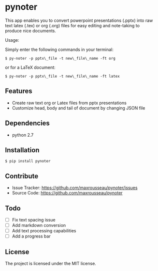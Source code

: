 pynoter
=======

This app enables you to convert powerpoint presentations (.pptx) into
raw text latex (.tex) or org (.org) files for easy editing and
note-taking to produce nice documents.

Usage:

Simply enter the following commands in your terminal: 
```shell
$ py-noter -p pptx\_file -t new\_file\_name -ft org
```

or for a LaTeX document: 
```shell
$ py-noter -p pptx\_file -t new\_file\_name -ft latex
```

Features
--------

-   Create raw text org or Latex files from pptx presentations
-   Customize head, body and tail of document by changing JSON file

Dependencies
------------

-   python 2.7

Installation
------------
```shell
$ pip install pynoter
```
Contribute
----------

-   Issue Tracker: <https://github.com/maxrousseau/pynoter/issues>
-   Source Code: <https://github.com/maxrousseau/pynoter>

Todo
----

- [ ] Fix text spacing issue
- [ ] Add markdown conversion
- [ ] Add text processing capabilities
- [ ] Add a progress bar

License
-------

The project is licensed under the MIT license.

